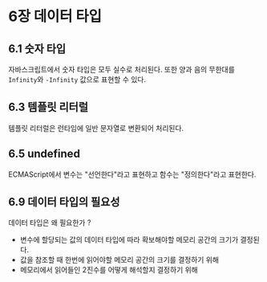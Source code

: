 # 6장 데이터 타입

## 6.1 숫자 타입

자바스크립트에서 숫자 타입은 모두 실수로 처리된다. 또한 양과 음의 무한대를 `Infinity`와 `-Infinity` 값으로 표현할 수 있다.

## 6.3 템플릿 리터럴

템플릿 리터럴은 런타임에 일반 문자열로 변환되어 처리된다.

## 6.5 undefined

ECMAScript에서 변수는 "선언한다"라고 표현하고 함수는 "정의한다"라고 표현한다.

## 6.9 데이터 타입의 필요성

데이터 타입은 왜 필요한가 ?

- 변수에 할당되는 값의 데이터 타입에 따라 확보해야할 메모리 공간의 크기가 결정된다.
- 값을 참조할 때 한번에 읽어야할 메모리 공간의 크기를 결정하기 위해
- 메모리에서 읽어들인 2진수를 어떻게 해석할지 결정하기 위해

